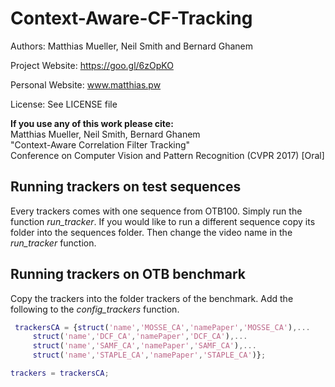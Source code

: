 # Context-Aware-CF-Tracking

Authors: Matthias Mueller, Neil Smith and Bernard Ghanem

Project Website: https://goo.gl/6zOpKO

Personal Website: www.matthias.pw

License: See LICENSE file

**If you use any of this work please cite:**  
Matthias Mueller, Neil Smith, Bernard Ghanem  
"Context-Aware Correlation Filter Tracking"  
Conference on Computer Vision and Pattern Recognition (CVPR 2017) [Oral]

## Running trackers on test sequences
Every trackers comes with one sequence from OTB100. Simply run the function *run_tracker*.
If you would like to run a different sequence copy its folder into the sequences folder.
Then change the video name in the *run_tracker* function.


## Running trackers on OTB benchmark
Copy the trackers into the folder trackers of the benchmark.
Add the following to the *config_trackers* function.

```matlab
 trackersCA = {struct('name','MOSSE_CA','namePaper','MOSSE_CA'),...     
     struct('name','DCF_CA','namePaper','DCF_CA'),...   
     struct('name','SAMF_CA','namePaper','SAMF_CA'),...
     struct('name','STAPLE_CA','namePaper','STAPLE_CA')};

trackers = trackersCA;
```

